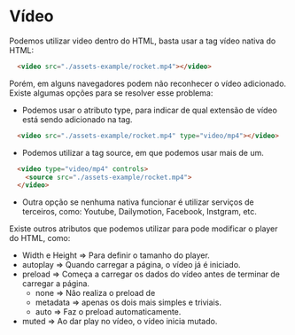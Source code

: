 # Vídeo

Podemos utilizar video dentro do HTML, basta usar a tag vídeo nativa do HTML:

```HTML
  <video src="./assets-example/rocket.mp4"></video>
```

Porém, em alguns navegadores podem não reconhecer o vídeo adicionado. Existe algumas opções para se resolver esse problema:

- Podemos usar o atributo type, para indicar de qual extensão de vídeo está sendo adicionado na tag.

```HTML
  <video src="./assets-example/rocket.mp4" type="video/mp4"></video>
```

- Podemos utilizar a tag source, em que podemos usar mais de um.

```HTML
  <video type="video/mp4" controls>
    <source src="./assets-example/rocket.mp4">
  </video>
```

- Outra opção se nenhuma nativa funcionar é utilizar serviços de terceiros, como: Youtube, Dailymotion, Facebook, Instgram, etc.

Existe outros atributos que podemos utilizar para pode modificar o player do HTML, como:

- Width e Height => Para definir o tamanho do player.
- autoplay => Quando carregar a página, o vídeo já é iniciado.
- preload => Começa a carregar os dados do vídeo antes de terminar de carregar a página.
  - none => Não realiza o preload de
  - metadata => apenas os dois mais simples e triviais.
  - auto => Faz o preload automaticamente.
- muted => Ao dar play no vídeo, o vídeo inicia mutado.
